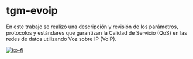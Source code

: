 # tgm-evoip
En este trabajo se realizó una descripción y revisión de los parámetros, protocolos y estándares que garantizan la Calidad de Servicio (QoS)
en las redes de datos utilizando Voz sobre IP (VoIP).

[![ko-fi](https://ko-fi.com/img/githubbutton_sm.svg)](https://ko-fi.com/W7W02SIQV)

